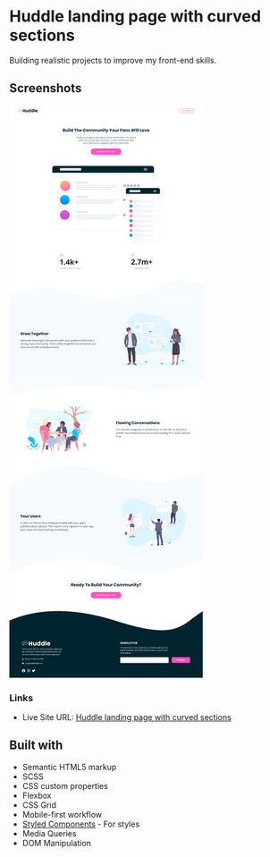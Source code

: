 # Huddle landing page with curved sections

Building realistic projects to improve my front-end skills.

## Screenshots

![](screenshots/ss-desktop.png)

### Links

- Live Site URL: [Huddle landing page with curved sections](https://huddle-curved-sect1ons.netlify.app/)

## Built with

- Semantic HTML5 markup
- SCSS
- CSS custom properties
- Flexbox
- CSS Grid
- Mobile-first workflow
- [Styled Components](https://styled-components.com/) - For styles
- Media Queries
- DOM Manipulation
